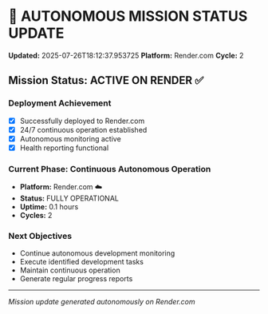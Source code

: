 # 🤖 AUTONOMOUS MISSION STATUS UPDATE
**Updated:** 2025-07-26T18:12:37.953725
**Platform:** Render.com
**Cycle:** 2

## Mission Status: ACTIVE ON RENDER ✅

### Deployment Achievement
- [x] Successfully deployed to Render.com
- [x] 24/7 continuous operation established
- [x] Autonomous monitoring active
- [x] Health reporting functional

### Current Phase: Continuous Autonomous Operation
- **Platform:** Render.com ☁️
- **Status:** FULLY OPERATIONAL
- **Uptime:** 0.1 hours
- **Cycles:** 2

### Next Objectives
- Continue autonomous development monitoring
- Execute identified development tasks
- Maintain continuous operation
- Generate regular progress reports

---
*Mission update generated autonomously on Render.com*

